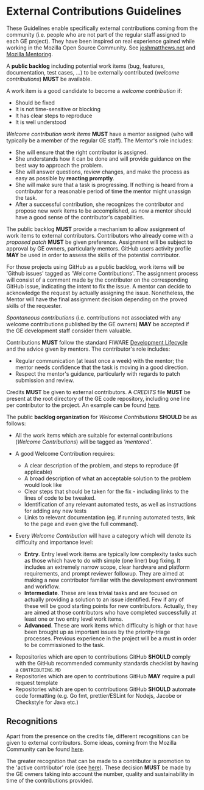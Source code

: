 # External Contributions Guidelines

These Guidelines enable specifically external contributions coming from the
community (i.e. people who are not part of the regular staff assigned to each GE
project). They have been inspired on real experience gained while working in the
Mozilla Open Source Community. See
[joshmatthews.net](http://www.joshmatthews.net/deck.js/mentor/) and
[Mozilla Mentoring](https://wiki.mozilla.org/Contribute/Coding/Mentoring).

A **public backlog** including potential work items (bug, features,
documentation, test cases, ...) to be externally contributed (_welcome
contributions_) **MUST** be available.

A work item is a good candidate to become a _welcome contribution_ if:

-   Should be fixed
-   It is not time-sensitive or blocking
-   It has clear steps to reproduce
-   It is well understood

_Welcome contribution work items_ **MUST** have a mentor assigned (who will
typically be a member of the regular GE staff). The Mentor's role includes:

-   She will ensure that the right contributor is assigned.
-   She understands how it can be done and will provide guidance on the best way
    to approach the problem.
-   She will answer questions, review changes, and make the process as easy as
    possible by **reacting promptly**.
-   She will make sure that a task is progressing. If nothing is heard from a
    contributor for a reasonable period of time the mentor might unassign the
    task.
-   After a successful contribution, she recognizes the contributor and propose
    new work items to be accomplished, as now a mentor should have a good sense
    of the contributor's capabilities.

The public backlog **MUST** provide a mechanism to allow assignment of work
items to external contributors. Contributors who already come with a _proposed
patch_ **MUST** be given preference. Assignment will be subject to approval by
GE owners, particularly mentors. GitHub users activity profile **MAY** be used
in order to assess the skills of the potential contributor.

For those projects using GitHub as a public backlog, work items will be 'Github
issues' tagged as 'Welcome Contributions'. The assignment process will consist
of a comment made by the contributor on the corresponding GitHub issue,
indicating the intent to fix the issue. A mentor can decide to acknowledge the
request by actually assigning the issue. Nonetheless, the Mentor will have the
final assignment decision depending on the proved skills of the requester.

_Spontaneous contributions_ (i.e. contributions not associated with any welcome
contributions published by the GE owners) **MAY** be accepted if the GE
development staff consider them valuable.

Contributions **MUST** follow the standard FIWARE
[Development Lifecycle](development.md#Development_Lifecycle) and the advice
given by mentors. The contributor's role includes:

-   Regular communication (at least once a week) with the mentor; the mentor
    needs confidence that the task is moving in a good direction.
-   Respect the mentor's guidance, particularly with regards to patch submission
    and review.

Credits **MUST** be given to external contributors. A _CREDITS_ file **MUST** be
present at the root directory of the GE code repository, including one line per
contributor to the project. An example can be found
[here](https://github.com/nodejs/node/blob/master/AUTHORS).

The public **backlog organization** for _Welcome Contributions_ **SHOULD** be as
follows:

-   All the work items which are suitable for external contributions (_Welcome
    Contributions_) will be tagged as _'mentored'_.
-   A good Welcome Contribution requires:

    -   A clear description of the problem, and steps to reproduce (if
        applicable)
    -   A broad description of what an acceptable solution to the problem would
        look like
    -   Clear steps that should be taken for the fix - including links to the
        lines of code to be tweaked.
    -   Identification of any relevant automated tests, as well as instructions
        for adding any new tests
    -   Links to relevant documentation (eg. if running automated tests, link to
        the page and even give the full command).

-   Every _Welcome Contribution_ will have a category which will denote its
    difficulty and importance level:
    -   **Entry**. Entry level work items are typically low complexity tasks
        such as those which have to do with simple (one liner) bug fixing. It
        includes an extremely narrow scope, clear hardware and platform
        requirements, and prompt reviewer followup. They are aimed at making a
        new contributor familiar with the development environment and workflow.
    -   **Intermediate**. These are less trivial tasks and are focused on
        actually providing a solution to an issue identified. Few if any of
        these will be good starting points for new contributors. Actually, they
        are aimed at those contributors who have completed successfully at least
        one or two entry level work items.
    -   **Advanced**. These are work items which difficulty is high or that have
        been brought up as important issues by the priority-triage processes.
        Previous experience in the project will be a must in order to be
        commissioned to the task.

*   Repositories which are open to contributions GitHub **SHOULD** comply with
    the GitHub recommended community standards checklist by having a
    `CONTRIBUTING.MD`
*   Repositories which are open to contributions GitHub **MAY** require a pull
    request template
*   Repositories which are open to contributions GitHub **SHOULD** automate code
    formatting (e.g. Go fmt, prettier/ESLint for Nodejs, Jacobe or Checkstyle
    for Java etc.)

## Recognitions

Apart from the presence on the credits file, different recognitions can be given
to external contributors. Some ideas, coming from the Mozilla Community can be
found [here](https://cbt.etherpad.mozilla.org/WaystoRecognize?).

The greater recognition that can be made to a contributor is promotion to the
'active contributor' role (see
[here](https://docs.google.com/spreadsheets/d/183li2rrkTM4fPpgYWUc3czL5pB9MdbyFJXnCXE3-Mjo/edit?usp=sharing)).
These decision **MUST** be made by the GE owners taking into account the number,
quality and sustainability in time of the contributions provided.
